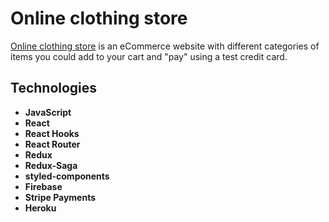 # Online clothing store

<a href="https://clothing-shoes.herokuapp.com/" target="_blank" rel="noopener noreferrer">Online clothing store</a> is an eCommerce website with different categories of items you could add to your cart and "pay" using a test credit card.

## Technologies

- **JavaScript**
- **React**
- **React Hooks**
- **React Router**
- **Redux**
- **Redux-Saga**
- **styled-components**
- **Firebase**
- **Stripe Payments**
- **Heroku**
